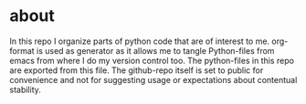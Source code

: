 # about
In this repo I organize parts of python code that are of interest to me. org-format is used as generator as it allows me to tangle Python-files from emacs from where I do my version control too. The python-files in this repo are exported from this file.
The github-repo itself is set to public for convenience and not for suggesting usage or expectations about contentual stability.
